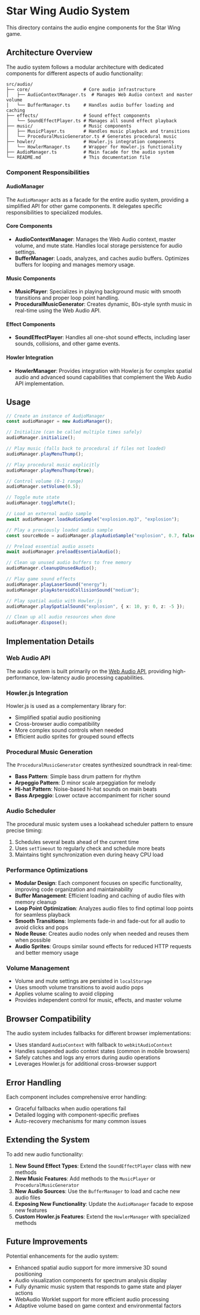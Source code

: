 # Star Wing Audio System

This directory contains the audio engine components for the Star Wing game.

## Architecture Overview

The audio system follows a modular architecture with dedicated components for different aspects of audio functionality:

```
src/audio/
├── core/                    # Core audio infrastructure
│   ├── AudioContextManager.ts  # Manages Web Audio context and master volume
│   └── BufferManager.ts     # Handles audio buffer loading and caching
├── effects/                 # Sound effect components
│   └── SoundEffectPlayer.ts # Manages all sound effect playback
├── music/                   # Music components
│   ├── MusicPlayer.ts       # Handles music playback and transitions
│   └── ProceduralMusicGenerator.ts # Generates procedural music
├── howler/                  # Howler.js integration components
│   └── HowlerManager.ts     # Wrapper for Howler.js functionality
├── AudioManager.ts          # Main facade for the audio system
└── README.md                # This documentation file
```

### Component Responsibilities

#### AudioManager

The `AudioManager` acts as a facade for the entire audio system, providing a simplified API for other game components. It delegates specific responsibilities to specialized modules.

#### Core Components

- **AudioContextManager**: Manages the Web Audio context, master volume, and mute state. Handles local storage persistence for audio settings.
- **BufferManager**: Loads, analyzes, and caches audio buffers. Optimizes buffers for looping and manages memory usage.

#### Music Components

- **MusicPlayer**: Specializes in playing background music with smooth transitions and proper loop point handling.
- **ProceduralMusicGenerator**: Creates dynamic, 80s-style synth music in real-time using the Web Audio API.

#### Effect Components

- **SoundEffectPlayer**: Handles all one-shot sound effects, including laser sounds, collisions, and other game events.

#### Howler Integration

- **HowlerManager**: Provides integration with Howler.js for complex spatial audio and advanced sound capabilities that complement the Web Audio API implementation.

## Usage

```typescript
// Create an instance of AudioManager
const audioManager = new AudioManager();

// Initialize (can be called multiple times safely)
audioManager.initialize();

// Play music (falls back to procedural if files not loaded)
audioManager.playMenuThump();

// Play procedural music explicitly
audioManager.playMenuThump(true);

// Control volume (0-1 range)
audioManager.setVolume(0.5);

// Toggle mute state
audioManager.toggleMute();

// Load an external audio sample
await audioManager.loadAudioSample("explosion.mp3", "explosion");

// Play a previously loaded audio sample
const sourceNode = audioManager.playAudioSample("explosion", 0.7, false);

// Preload essential audio assets
await audioManager.preloadEssentialAudio();

// Clean up unused audio buffers to free memory
audioManager.cleanupUnusedAudio();

// Play game sound effects
audioManager.playLaserSound("energy");
audioManager.playAsteroidCollisionSound("medium");

// Play spatial audio with Howler.js
audioManager.playSpatialSound("explosion", { x: 10, y: 0, z: -5 });

// Clean up all audio resources when done
audioManager.dispose();
```

## Implementation Details

### Web Audio API

The audio system is built primarily on the [Web Audio API](https://developer.mozilla.org/en-US/docs/Web/API/Web_Audio_API), providing high-performance, low-latency audio processing capabilities.

### Howler.js Integration

Howler.js is used as a complementary library for:

- Simplified spatial audio positioning
- Cross-browser audio compatibility
- More complex sound controls when needed
- Efficient audio sprites for grouped sound effects

### Procedural Music Generation

The `ProceduralMusicGenerator` creates synthesized soundtrack in real-time:

- **Bass Pattern**: Simple bass drum pattern for rhythm
- **Arpeggio Pattern**: D minor scale arpeggiation for melody
- **Hi-hat Pattern**: Noise-based hi-hat sounds on main beats
- **Bass Arpeggio**: Lower octave accompaniment for richer sound

### Audio Scheduler

The procedural music system uses a lookahead scheduler pattern to ensure precise timing:

1. Schedules several beats ahead of the current time
2. Uses `setTimeout` to regularly check and schedule more beats
3. Maintains tight synchronization even during heavy CPU load

### Performance Optimizations

- **Modular Design**: Each component focuses on specific functionality, improving code organization and maintainability
- **Buffer Management**: Efficient loading and caching of audio files with memory cleanup
- **Loop Point Optimization**: Analyzes audio files to find optimal loop points for seamless playback
- **Smooth Transitions**: Implements fade-in and fade-out for all audio to avoid clicks and pops
- **Node Reuse**: Creates audio nodes only when needed and reuses them when possible
- **Audio Sprites**: Groups similar sound effects for reduced HTTP requests and better memory usage

### Volume Management

- Volume and mute settings are persisted in `localStorage`
- Uses smooth volume transitions to avoid audio pops
- Applies volume scaling to avoid clipping
- Provides independent control for music, effects, and master volume

## Browser Compatibility

The audio system includes fallbacks for different browser implementations:

- Uses standard `AudioContext` with fallback to `webkitAudioContext`
- Handles suspended audio context states (common in mobile browsers)
- Safely catches and logs any errors during audio operations
- Leverages Howler.js for additional cross-browser support

## Error Handling

Each component includes comprehensive error handling:

- Graceful fallbacks when audio operations fail
- Detailed logging with component-specific prefixes
- Auto-recovery mechanisms for many common issues

## Extending the System

To add new audio functionality:

1. **New Sound Effect Types**: Extend the `SoundEffectPlayer` class with new methods
2. **New Music Features**: Add methods to the `MusicPlayer` or `ProceduralMusicGenerator`
3. **New Audio Sources**: Use the `BufferManager` to load and cache new audio files
4. **Exposing New Functionality**: Update the `AudioManager` facade to expose new features
5. **Custom Howler.js Features**: Extend the `HowlerManager` with specialized methods

## Future Improvements

Potential enhancements for the audio system:

- Enhanced spatial audio support for more immersive 3D sound positioning
- Audio visualization components for spectrum analysis display
- Fully dynamic music system that responds to game state and player actions
- WebAudio Worklet support for more efficient audio processing
- Adaptive volume based on game context and environmental factors
